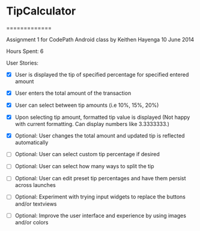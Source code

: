 # TipCalculator
=============

Assignment 1 for CodePath Android class
by Keithen Hayenga
10 June 2014

Hours Spent: 6

User Stories:

 * [x] User is displayed the tip of specified percentage for specified entered amount
 * [x] User enters the total amount of the transaction
 * [x] User can select between tip amounts (i.e 10%, 15%, 20%)
 * [x] Upon selecting tip amount, formatted tip value is displayed
        (Not happy with current formatting. Can display numbers like 3.3333333.)
 * [x] Optional: User changes the total amount and updated tip is reflected automatically
 * [ ] Optional: User can select custom tip percentage if desired
 * [ ] Optional: User can select how many ways to split the tip
 * [ ] Optional: User can edit preset tip percentages and have them persist across launches
 * [ ] Optional: Experiment with trying input widgets to replace the buttons and/or textviews
 * [ ] Optional: Improve the user interface and experience by using images and/or colors

